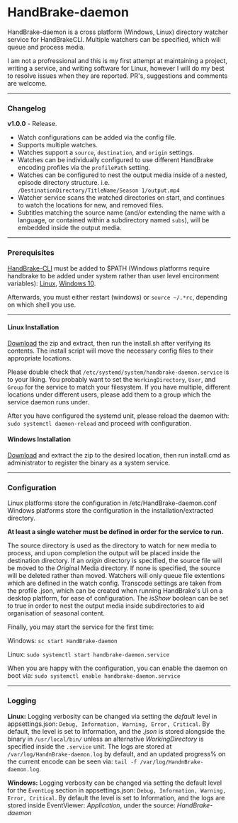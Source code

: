 ﻿# HandBrake-daemon

HandBrake-daemon is a cross platform (Windows, Linux) directory watcher service for HandBrakeCLI. Multiple watchers can be specified, which will queue and process media.

I am not a profressional and this is my first attempt at maintaining a project, writing a service, and writing software for Linux, however I will do my best to resolve issues when they are reported. PR's, suggestions and comments are welcome.

***
### Changelog

**v1.0.0** - Release.
* Watch configurations can be added via the config file.
* Supports multiple watches.
* Watches support a `source`, `destination`, and `origin` settings.
* Watches can be individually configured to use different HandBrake encoding profiles via the `profilePath` setting.
* Watches can be configured to nest the output media inside of a nested, episode directory structure. i.e. `/DestinationDirectory/TitleName/Season 1/output.mp4`
* Watcher service scans the watched directories on start, and continues to watch the locations for new, and removed files.
* Subtitles matching the source name (and/or extending the name with a language, or contained within a subdirectory named `subs`), will be embedded inside the output media.
***
### Prerequisites
[HandBrake-CLI](https://handbrake.fr/downloads2.php) must be added to $PATH (Windows platforms require handbrake to be added under system rather than user level encironment variables): [Linux](https://opensource.com/article/17/6/set-path-linux), [Windows 10](https://www.architectryan.com/2018/03/17/add-to-the-path-on-windows-10/).

Afterwards, you must either restart (windows) or `source ~/.*rc`, depending on which shell you use.

***
#### Linux Installation
[Download]() the zip and extract, then run the install.sh after verifying its contents. The install script will move the necessary config files to their appropriate locations.

Please double check that `/etc/systemd/system/handbrake-daemon.service` is to your liking. You probably want to set the `WorkingDirectory`, `User`, and `Group` for the service to match your filesystem.
If you have multiple, different locations under different users, please add them to a group which the service daemon runs under.

After you have configured the systemd unit, please reload the daemon with: `sudo systemctl daemon-reload` and proceed with configuration.

#### Windows Installation
[Download]() and extract the zip to the desired location, then run install.cmd as administrator to register the binary as a system service.
***
### Configuration
Linux platforms store the configuration in /etc/HandBrake-daemon.conf
Windows platforms store the configuration in the installation/extracted directory.

**At least a single watcher must be defined in order for the service to run.**

The source directory is used as the directory to watch for new media to process, and upon completion the output will be placed inside the destination directory.
If an *origin* directory is specified, the source file will be moved to the *Origin*al Media directory.
If none is specified, the source will be deleted rather than moved.
Watchers will only queue file extentions which are defined in the watch config.
Transcode settings are taken from the profile .json, which can be created when running HandBrake's UI on a desktop platform, for ease of configuration.
The *isShow* boolean can be set to true in order to nest the output media inside subdirectories to aid organisation of seasonal content.

Finally, you may start the service for the first time:

Windows: `sc start HandBrake-daemon`

Linux: `sudo systemctl start handbrake-daemon.service`

When you are happy with the configuration, you can enable the daemon on boot via: `sudo systemctl enable handbrake-daemon.service`
***
### Logging

**Linux:** Logging verbosity can be changed via setting the *default* level in appsettings.json: `Debug, Information, Warning, Error, Critical`. By default, the level is set to Information, and the *.json* is stored alongside the binary in `/usr/local/bin/` unless an alternative *WorkingDirectory* is specified inside the `.service` unit. The logs are stored at `/var/log/HandnBrake-daemon.log` by default, and an updated progress% on the current encode can be seen via: `tail -f /var/log/HandnBrake-daemon.log`.

**Windows:** Logging verbosity can be changed via setting the default level for the `EventLog` section in appsettings.json: `Debug, Information, Warning, Error, Critical`. By default the level is set to Information, and the logs are stored inside EventViewer: *Application*, under the source: *HandBrake-daemon*



